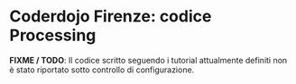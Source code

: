 # Coderdojo Firenze: codice Processing

**FIXME / TODO**:
Il codice scritto seguendo i tutorial attualmente definiti non è stato riportato sotto controllo di configurazione.
